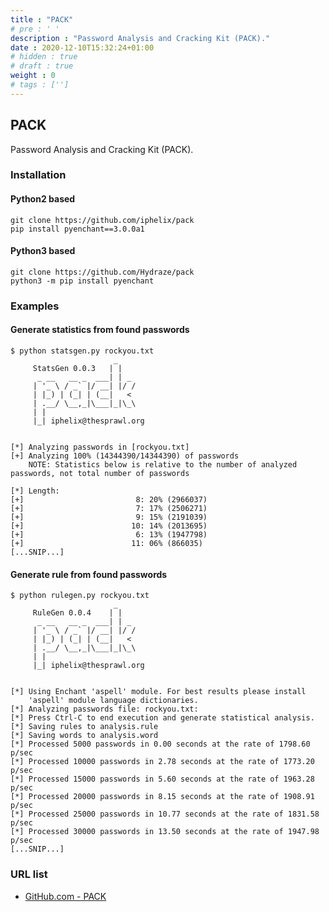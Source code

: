 ```yaml
---
title : "PACK"
# pre : ' '
description : "Password Analysis and Cracking Kit (PACK)."
date : 2020-12-10T15:32:24+01:00
# hidden : true
# draft : true
weight : 0
# tags : ['']
---
```


## PACK

Password Analysis and Cracking Kit (PACK).

### Installation

#### Python2 based

```plain
git clone https://github.com/iphelix/pack
pip install pyenchant==3.0.0a1
```

#### Python3 based

```plain
git clone https://github.com/Hydraze/pack
python3 -m pip install pyenchant
```

### Examples

#### Generate statistics from found passwords

```plain
$ python statsgen.py rockyou.txt 
                       _ 
     StatsGen 0.0.3   | |
      _ __   __ _  ___| | _
     | '_ \ / _` |/ __| |/ /
     | |_) | (_| | (__|   < 
     | .__/ \__,_|\___|_|\_\
     | |                    
     |_| iphelix@thesprawl.org


[*] Analyzing passwords in [rockyou.txt]
[+] Analyzing 100% (14344390/14344390) of passwords
    NOTE: Statistics below is relative to the number of analyzed passwords, not total number of passwords

[*] Length:
[+]                         8: 20% (2966037)
[+]                         7: 17% (2506271)
[+]                         9: 15% (2191039)
[+]                        10: 14% (2013695)
[+]                         6: 13% (1947798)
[+]                        11: 06% (866035)
[...SNIP...]
```

#### Generate rule from found passwords

```plain
$ python rulegen.py rockyou.txt
                       _ 
     RuleGen 0.0.4    | |
      _ __   __ _  ___| | _
     | '_ \ / _` |/ __| |/ /
     | |_) | (_| | (__|   < 
     | .__/ \__,_|\___|_|\_\
     | |                    
     |_| iphelix@thesprawl.org


[*] Using Enchant 'aspell' module. For best results please install
    'aspell' module language dictionaries.
[*] Analyzing passwords file: rockyou.txt:
[*] Press Ctrl-C to end execution and generate statistical analysis.
[*] Saving rules to analysis.rule
[*] Saving words to analysis.word
[*] Processed 5000 passwords in 0.00 seconds at the rate of 1798.60 p/sec
[*] Processed 10000 passwords in 2.78 seconds at the rate of 1773.20 p/sec
[*] Processed 15000 passwords in 5.60 seconds at the rate of 1963.28 p/sec
[*] Processed 20000 passwords in 8.15 seconds at the rate of 1908.91 p/sec
[*] Processed 25000 passwords in 10.77 seconds at the rate of 1831.58 p/sec
[*] Processed 30000 passwords in 13.50 seconds at the rate of 1947.98 p/sec
[...SNIP...]
```

### URL list

* [GitHub.com - PACK](https://github.com/iphelix/pack)
